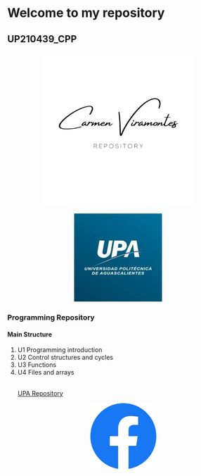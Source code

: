 <h1> Welcome to my repository
<h2> UP210439_CPP</h1>
<p align="center">
<img src="/imagenes/logop.png" width="350">
<p align="center">
<a href="https://upa.edu.mx/">
<img src="/imagenes/images.jpeg" width="200">
<a/>
<p/>
<h3>Programming Repository</h2>
<h4>Main Structure</h3>
<ol>
<li>U1 Programming introduction</li>
<li>U2 Control structures and cycles</li>
<li>U3 Functions</li>
<li>U4 Files and arrays</li>
<br>
<p>
<a href="https://github.com/UPA-ISC/ProgramacionCpp"> UPA Repository</a>
</p>
<p align="center">
<a href="https://www.facebook.com/carmen.viramontes.71/about_details">
<img src="/imagenes/fc.png" width="150">
<a/>

